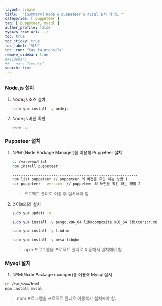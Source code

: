 ```yaml
---
layout: single
title:  "[Summary] node & puppeteer & mysql 설치 가이드 "
categories: [ puppeteer ]
tag: [ puppeteer, mysql ]
author_profile: false
typora-root-url: ../
toc: true
toc_sticky: true
toc_label: "목차"
toc_icon: "fas fa-utensils" 
remove_sidebar: true
##sidebar:
##   nav: "counts"
search: true
---
```


## 



### Node.js 설치 

1. Node.js 소스 설치
   ```bash
   sudo yum install -y nodejs
   ```

2. Node.js 버전 확인
   ```bash
   node -v
   ```

### Puppeteer 설치

1. NPM (Node Package Manager)를 이용해 Puppeteer 설치

   ```bash
   cd /var/www/html
   npm install puppeteer
   
   ----------------------------------------------------------
   npm list puppeteer // puppeteer 의 버전을 확인 하는 방법 1
   npx puppeteer --version  // puppeteer 의 버전을 확인 하는 방법 2
   
   ```

   > 프로젝트 폴더로 이동 후 설치해야 함.

2. 라이브러리 설치
   ```bash
   sudo yum update -y
   
   sudo yum install -y pango.x86_64 libXcomposite.x86_64 libXcursor.x86_64 libXdamage.x86_64 libXext.x86_64 libXi.x86_64 libXtst.x86_64 cups-libs.x86_64 libXScrnSaver.x86_64 libXrandr.x86_64 alsa-lib.x86_64 atk.x86_64 gtk3.x86_64
   
   sudo yum install -y libdrm
   
   sudo yum install -y mesa-libgbm
   ```

   > npm 프로그램을 프로젝트 폴더로 이동해서 설치해야 함.



### Mysql 설치

1. NPM(Node Package manager)를 이용해 Mysql 설치

```bash
cd /var/www/html
npm install mysql
```

> npm 프로그램을 프로젝트 폴더로 이동해서 설치해야 함.